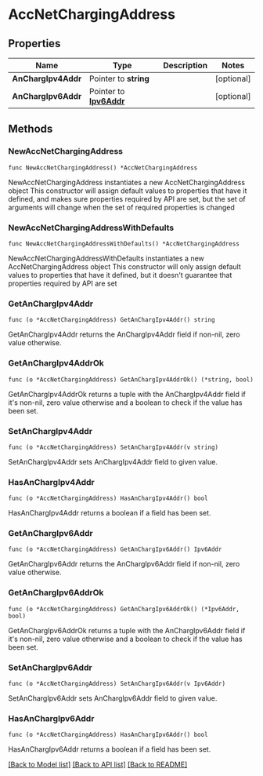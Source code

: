 # AccNetChargingAddress

## Properties

Name | Type | Description | Notes
------------ | ------------- | ------------- | -------------
**AnChargIpv4Addr** | Pointer to **string** |  | [optional] 
**AnChargIpv6Addr** | Pointer to [**Ipv6Addr**](Ipv6Addr.md) |  | [optional] 

## Methods

### NewAccNetChargingAddress

`func NewAccNetChargingAddress() *AccNetChargingAddress`

NewAccNetChargingAddress instantiates a new AccNetChargingAddress object
This constructor will assign default values to properties that have it defined,
and makes sure properties required by API are set, but the set of arguments
will change when the set of required properties is changed

### NewAccNetChargingAddressWithDefaults

`func NewAccNetChargingAddressWithDefaults() *AccNetChargingAddress`

NewAccNetChargingAddressWithDefaults instantiates a new AccNetChargingAddress object
This constructor will only assign default values to properties that have it defined,
but it doesn't guarantee that properties required by API are set

### GetAnChargIpv4Addr

`func (o *AccNetChargingAddress) GetAnChargIpv4Addr() string`

GetAnChargIpv4Addr returns the AnChargIpv4Addr field if non-nil, zero value otherwise.

### GetAnChargIpv4AddrOk

`func (o *AccNetChargingAddress) GetAnChargIpv4AddrOk() (*string, bool)`

GetAnChargIpv4AddrOk returns a tuple with the AnChargIpv4Addr field if it's non-nil, zero value otherwise
and a boolean to check if the value has been set.

### SetAnChargIpv4Addr

`func (o *AccNetChargingAddress) SetAnChargIpv4Addr(v string)`

SetAnChargIpv4Addr sets AnChargIpv4Addr field to given value.

### HasAnChargIpv4Addr

`func (o *AccNetChargingAddress) HasAnChargIpv4Addr() bool`

HasAnChargIpv4Addr returns a boolean if a field has been set.

### GetAnChargIpv6Addr

`func (o *AccNetChargingAddress) GetAnChargIpv6Addr() Ipv6Addr`

GetAnChargIpv6Addr returns the AnChargIpv6Addr field if non-nil, zero value otherwise.

### GetAnChargIpv6AddrOk

`func (o *AccNetChargingAddress) GetAnChargIpv6AddrOk() (*Ipv6Addr, bool)`

GetAnChargIpv6AddrOk returns a tuple with the AnChargIpv6Addr field if it's non-nil, zero value otherwise
and a boolean to check if the value has been set.

### SetAnChargIpv6Addr

`func (o *AccNetChargingAddress) SetAnChargIpv6Addr(v Ipv6Addr)`

SetAnChargIpv6Addr sets AnChargIpv6Addr field to given value.

### HasAnChargIpv6Addr

`func (o *AccNetChargingAddress) HasAnChargIpv6Addr() bool`

HasAnChargIpv6Addr returns a boolean if a field has been set.


[[Back to Model list]](../README.md#documentation-for-models) [[Back to API list]](../README.md#documentation-for-api-endpoints) [[Back to README]](../README.md)



